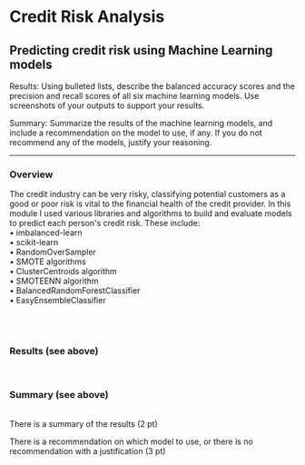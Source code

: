 # Credit Risk Analysis
Predicting credit risk using Machine Learning models
----

Results: Using bulleted lists, describe the balanced accuracy scores and the precision and recall scores of all six machine learning models. Use screenshots of your outputs to support your results.

Summary: Summarize the results of the machine learning models, and include a recommendation on the model to use, if any. If you do not recommend any of the models, justify your reasoning.
  
----
### Overview

The credit industry can be very risky, classifying potential customers as a good or poor risk is vital to the financial health of the credit provider. In this module I used various libraries and algorithms to build and evaluate models to predict each person's credit risk. These include:
<br>
• imbalanced-learn<BR>
• scikit-learn<BR>
• RandomOverSampler<BR>
• SMOTE algorithms<BR>
• ClusterCentroids algorithm<BR>
• SMOTEENN algorithm<BR>
• BalancedRandomForestClassifier<BR>
• EasyEnsembleClassifier<BR>

<BR><BR>
  
  
### Results (see above)
<BR>  
  
  
### Summary (see above)
<BR>
There is a summary of the results (2 pt)

There is a recommendation on which model to use, or there is no recommendation with a justification (3 pt)
<br>
<BR><BR>  
  
  
  
  
  
  
  
  
  
  
  
  
  
  
